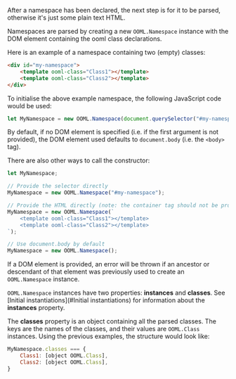 After a namespace has been declared, the next step is for it to be parsed, otherwise it's just some plain text HTML.

Namespaces are parsed by creating a new `OOML.Namespace` instance with the DOM element containing the ooml class declarations.

Here is an example of a namespace containing two (empty) classes:

```html
<div id="my-namespace">
    <template ooml-class="Class1"></template>
    <template ooml-class="Class2"></template>
</div>
```

To initialise the above example namespace, the following JavaScript code would be used:

```javascript
let MyNamespace = new OOML.Namespace(document.querySelector("#my-namespace"));
```

By default, if no DOM element is specified (i.e. if the first argument is not provided), the DOM element used defaults to `document.body` (i.e. the `<body>` tag).

There are also other ways to call the constructor:

```javascript
let MyNamespace;

// Provide the selector directly
MyNamespace = new OOML.Namespace("#my-namespace");

// Provide the HTML directly (note: the container tag should not be provided)
MyNamespace = new OOML.Namespace(`
    <template ooml-class="Class1"></template>
    <template ooml-class="Class2"></template>
`);

// Use document.body by default
MyNamespace = new OOML.Namespace();
```

If a DOM element is provided, an error will be thrown if an ancestor or descendant of that element was previously used to create an `OOML.Namespace` instance.

`OOML.Namespace` instances have two properties: **instances** and **classes**. See [Initial instantiations](#Initial instantiations) for information about the **instances** property.

The **classes** property is an object containing all the parsed classes. The keys are the names of the classes, and their values are `OOML.Class` instances. Using the previous examples, the structure would look like:

```javascript
MyNamespace.classes === {
    Class1: [object OOML.Class],
    Class2: [object OOML.Class],
}
```
